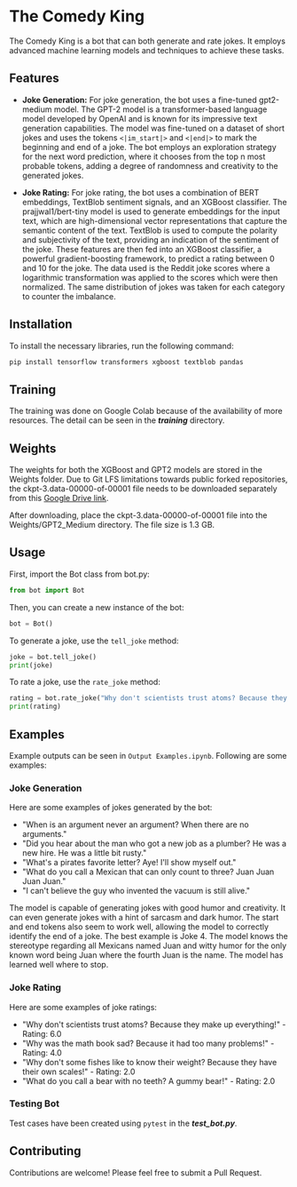 # The Comedy King

The Comedy King is a bot that can both generate and rate jokes. It employs advanced machine learning models and techniques to achieve these tasks.

## Features

- **Joke Generation:** For joke generation, the bot uses a fine-tuned gpt2-medium model. The GPT-2 model is a transformer-based language model developed by OpenAI and is known for its impressive text generation capabilities. The model was fine-tuned on a dataset of short jokes and uses the tokens `<|im_start|>` and `<|end|>` to mark the beginning and end of a joke. The bot employs an exploration strategy for the next word prediction, where it chooses from the top n most probable tokens, adding a degree of randomness and creativity to the generated jokes.

- **Joke Rating:** For joke rating, the bot uses a combination of BERT embeddings, TextBlob sentiment signals, and an XGBoost classifier. The prajjwal1/bert-tiny model is used to generate embeddings for the input text, which are high-dimensional vector representations that capture the semantic content of the text. TextBlob is used to compute the polarity and subjectivity of the text, providing an indication of the sentiment of the joke. These features are then fed into an XGBoost classifier, a powerful gradient-boosting framework, to predict a rating between 0 and 10 for the joke. The data used is the Reddit joke scores where a logarithmic transformation was applied to the scores which were then normalized. The same distribution of jokes was taken for each category to counter the imbalance.

## Installation

To install the necessary libraries, run the following command:

```bash
pip install tensorflow transformers xgboost textblob pandas
```
## Training

The training was done on Google Colab because of the availability of more resources. The detail can be seen in the ***training*** directory.

## Weights

The weights for both the XGBoost and GPT2 models are stored in the Weights folder. Due to Git LFS limitations towards public forked repositories, the ckpt-3.data-00000-of-00001 file needs to be downloaded separately from this [Google Drive link](https://drive.google.com/file/d/1-Yv0rq_wYrEYJ_g_TxAFEbAHYkW9egxw/view?usp=drive_link).

After downloading, place the ckpt-3.data-00000-of-00001 file into the Weights/GPT2_Medium directory. The file size is 1.3 GB.

## Usage

First, import the Bot class from bot.py:

```python
from bot import Bot
```

Then, you can create a new instance of the bot:

```python
bot = Bot()
```

To generate a joke, use the `tell_joke` method:

```python
joke = bot.tell_joke()
print(joke)
```

To rate a joke, use the `rate_joke` method:

```python
rating = bot.rate_joke("Why don't scientists trust atoms? Because they make up everything!")
print(rating)
```

## Examples

Example outputs can be seen in `Output Examples.ipynb`. Following are some examples:

### Joke Generation

Here are some examples of jokes generated by the bot:

- "When is an argument never an argument? When there are no arguments."
- "Did you hear about the man who got a new job as a plumber? He was a new hire. He was a little bit rusty."
- "What's a pirates favorite letter? Aye! I'll show myself out."
- "What do you call a Mexican that can only count to three? Juan Juan Juan Juan."
- "I can't believe the guy who invented the vacuum is still alive."

The model is capable of generating jokes with good humor and creativity. It can even generate jokes with a hint of sarcasm and dark humor. The start and end tokens also seem to work well, allowing the model to correctly identify the end of a joke. The best example is Joke 4. The model knows the stereotype regarding all Mexicans named Juan and witty humor for the only known word being Juan where the fourth Juan is the name. The model has learned well where to stop.

### Joke Rating

Here are some examples of joke ratings:

- "Why don't scientists trust atoms? Because they make up everything!" - Rating: 6.0
- "Why was the math book sad? Because it had too many problems!" - Rating: 4.0
- "Why don't some fishes like to know their weight? Because they have their own scales!" - Rating: 2.0
- "What do you call a bear with no teeth? A gummy bear!" - Rating: 2.0

### Testing Bot

Test cases have been created using `pytest` in the ***test_bot.py***.

## Contributing

Contributions are welcome! Please feel free to submit a Pull Request.
